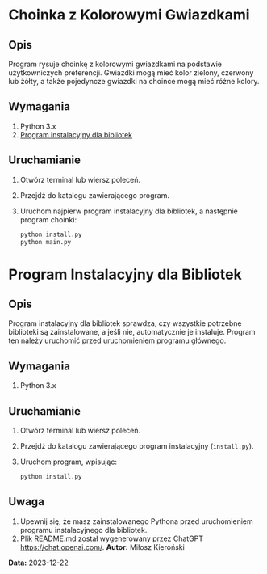 # Choinka z Kolorowymi Gwiazdkami

## Opis
Program rysuje choinkę z kolorowymi gwiazdkami na podstawie użytkowniczych preferencji. Gwiazdki mogą mieć kolor zielony, czerwony lub żółty, a także pojedyncze gwiazdki na choince mogą mieć różne kolory.

## Wymagania
1. Python 3.x
2. [Program instalacyjny dla bibliotek](#program-instalacyjny-dla-bibliotek)

## Uruchamianie
1. Otwórz terminal lub wiersz poleceń.
2. Przejdź do katalogu zawierającego program.
3. Uruchom najpierw program instalacyjny dla bibliotek, a następnie program choinki:

    ```bash
    python install.py
    python main.py
    ```

# Program Instalacyjny dla Bibliotek

## Opis
Program instalacyjny dla bibliotek sprawdza, czy wszystkie potrzebne biblioteki są zainstalowane, a jeśli nie, automatycznie je instaluje. Program ten należy uruchomić przed uruchomieniem programu głównego.

## Wymagania
1. Python 3.x

## Uruchamianie
1. Otwórz terminal lub wiersz poleceń.
2. Przejdź do katalogu zawierającego program instalacyjny (`install.py`).
3. Uruchom program, wpisując:

    ```bash
    python install.py
    ```

## Uwaga
1. Upewnij się, że masz zainstalowanego Pythona przed uruchomieniem programu instalacyjnego dla bibliotek.
2. Plik README.md został wygenerowany przez ChatGPT https://chat.openai.com/.
**Autor:** Miłosz Kieroński

**Data:** 2023-12-22
